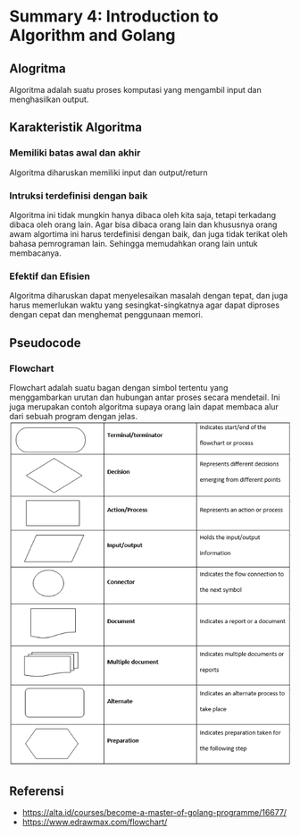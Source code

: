 # Summary 4: Introduction to Algorithm and Golang
## Alogritma
Algoritma adalah suatu proses komputasi yang mengambil input dan menghasilkan output.
## Karakteristik Algoritma
### Memiliki batas awal dan akhir
Algoritma diharuskan memiliki input dan output/return
### Intruksi terdefinisi dengan baik
Algoritma ini tidak mungkin hanya dibaca oleh kita saja, tetapi terkadang dibaca oleh orang lain. Agar bisa dibaca orang lain dan khususnya orang awam
algortima ini harus terdefinisi dengan baik, dan juga tidak terikat oleh bahasa pemrograman lain. Sehingga memudahkan orang lain untuk membacanya.
### Efektif dan Efisien
Algoritma diharuskan dapat menyelesaikan masalah dengan tepat, dan juga harus memerlukan waktu yang sesingkat-singkatnya agar 
dapat diproses dengan cepat dan menghemat penggunaan memori. 
## Pseudocode 
### Flowchart
Flowchart adalah suatu bagan dengan simbol tertentu yang menggambarkan urutan dan hubungan antar proses secara mendetail.
Ini juga merupakan contoh algoritma supaya orang lain dapat membaca alur dari sebuah program dengan jelas.
![Flowchart](https://github.com/fshaaa/go_muhammad-fath-mushaffa-azhar/blob/master/4_Introduction%20to%20Algorithm%20and%20Golang/screenshots/flowchart-symbols.png)

## Referensi 
- https://alta.id/courses/become-a-master-of-golang-programme/16677/ 
- https://www.edrawmax.com/flowchart/ 